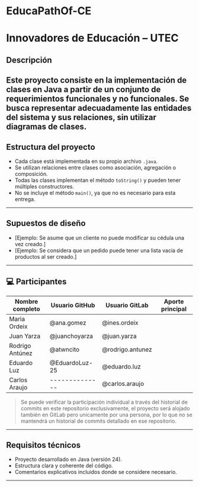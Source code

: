 # EducaPathOf-CE
# Innovadores de Educación  – UTEC
##  Descripción
Este proyecto consiste en la implementación de clases en Java a
partir de un conjunto de requerimientos funcionales y no
funcionales. Se busca representar adecuadamente las entidades del
sistema y sus relaciones, sin utilizar diagramas de clases. 
---
##  Estructura del proyecto
- Cada clase está implementada en su propio archivo `.java`. 
- Se utilizan relaciones entre clases como asociación, agregación o composición. 
- Todas las clases implementan el método `toString()` y pueden tener múltiples constructores. 
- No se incluye el método `main()`, ya que no es necesario para esta entrega. 
---
## Supuestos de diseño 
- [Ejemplo: Se asume que un cliente no puede modificar su cédula una vez creado.]
- [Ejemplo: Se considera que un pedido puede tener una lista vacía de productos al ser creado.]  
---
## 💻 Participantes

| Nombre completo | Usuario GitHub | Usuario GitLab   | Aporte principal |
|-----------------|----------------|------------------|------------------|
| Maria Ordeix    | @ana.gomez     | @ines.ordeix     |                  |
| Juan Yarza      | @juanchoyarza  | @juan.yarza      |                  |
| Rodrigo Antúnez | @atwncito      | @rodrigo.antunez |                  |
| Eduardo Luz     | @EduardoLuz-25 | @eduardo.luz     |                  |
| Carlos Araujo   | -------------- | @carlos.araujo   |                  |

> Se puede verificar la participación individual a través del
historial de commits en este repositorio exclusivamente, el proyecto
será alojado también en GitLab pero unicamente por
una persona, por lo que no se mantendrá un historial de commits
detallado en ese repositorio.
---
## Requisitos técnicos 
- Proyecto desarrollado en Java (versión 24). 
- Estructura clara y coherente del código. 
- Comentarios explicativos incluidos donde se considere necesario.
--- 
